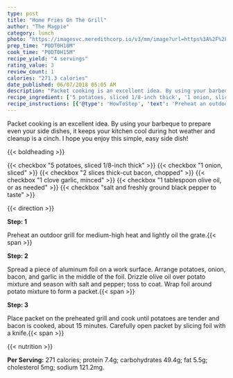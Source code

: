 ```yaml
---
type: post
title: "Home Fries On The Grill"
author: "The Magpie"
category: lunch
photo: "https://imagesvc.meredithcorp.io/v3/mm/image?url=https%3A%2F%2Fimages.media-allrecipes.com%2Fuserphotos%2F1295996.jpg"
prep_time: "P0DT0H10M"
cook_time: "P0DT0H15M"
recipe_yield: "4 servings"
rating_value: 3
review_count: 1
calories: "271.3 calories"
date_published: 06/07/2018 05:05 AM
description: "Packet cooking is an excellent idea. By using your barbeque to prepare even your side dishes, it keeps your kitchen cool during hot weather and cleanup is a cinch. I hope you enjoy this simple, easy side dish!"
recipe_ingredient: ['5 potatoes, sliced 1/8-inch thick', '1 onion, sliced', '2 slices thick-cut bacon, chopped', '1 clove garlic, minced', '1 tablespoon olive oil, or as needed', 'salt and freshly ground black pepper to taste']
recipe_instructions: [{'@type': 'HowToStep', 'text': 'Preheat an outdoor grill for medium-high heat and lightly oil the grate.\n'}, {'@type': 'HowToStep', 'text': 'Spread a piece of aluminum foil on a work surface. Arrange potatoes, onion, bacon, and garlic in the middle of the foil. Drizzle olive oil over potato mixture and season with salt and pepper; toss to coat. Wrap foil around potato mixture to form a packet.\n'}, {'@type': 'HowToStep', 'text': 'Place packet on the preheated grill and cook until potatoes are tender and bacon is cooked, about 15 minutes. Carefully open packet by slicing foil with a knife.\n'}]
---
```


Packet cooking is an excellent idea. By using your barbeque to prepare even your side dishes, it keeps your kitchen cool during hot weather and cleanup is a cinch. I hope you enjoy this simple, easy side dish! 

{{< boldheading >}}

{{< checkbox "5  potatoes, sliced 1/8-inch thick" >}}
{{< checkbox "1  onion, sliced" >}}
{{< checkbox "2 slices thick-cut bacon, chopped" >}}
{{< checkbox "1 clove garlic, minced" >}}
{{< checkbox "1 tablespoon olive oil, or as needed" >}}
{{< checkbox "salt and freshly ground black pepper to taste" >}}


{{< direction >}}

**Step: 1**

Preheat an outdoor grill for medium-high heat and lightly oil the grate.{{< span >}}

**Step: 2**

Spread a piece of aluminum foil on a work surface. Arrange potatoes, onion, bacon, and garlic in the middle of the foil. Drizzle olive oil over potato mixture and season with salt and pepper; toss to coat. Wrap foil around potato mixture to form a packet.{{< span >}}

**Step: 3**

Place packet on the preheated grill and cook until potatoes are tender and bacon is cooked, about 15 minutes. Carefully open packet by slicing foil with a knife.{{< span >}}

{{< nutrition >}}

**Per Serving:** 271 calories; protein 7.4g; carbohydrates 49.4g; fat 5.5g; cholesterol 5mg; sodium 121.2mg.